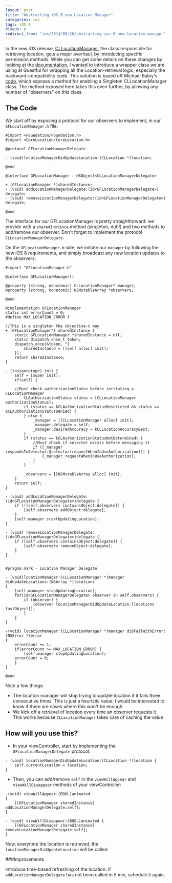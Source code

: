 ```yaml
---
layout: post
title: "Abstracting iOS 8 new Location Manager"
categories: ios
tags: iOS 8
disqus: y
redirect_from: "ios/2014/09/26/abstracting-ios-8-new-location-manager"
---
```


In the new iOS release, [CLLocationManager](https://developer.apple.com/library/prerelease/iOS/documentation/CoreLocation/Reference/CLLocationManager_Class/index.html), the class responsible for retrieving location, gets a major overhaul, by introducing specific permission methods. While you can get some details on these changes by looking at the [documentation](https://developer.apple.com/library/prerelease/iOS/documentation/CoreLocation/Reference/CLLocationManager_Class/index.html), I wanted to introduce a wrapper class we are using at Guestful for wrapping all the Location-retrieval logic, especially the backward-compatibility code. This solution is based off Michael Babiy's [code](http://www.michaelbabiy.com/cllocationmanager-singleton/), which exposes a method for enabling a Singleton CLLocationManager class. The method exposed here takes this even further, by allowing any number of "observers" on this class.

The Code
-------
We start off by exposing a protocol for our observers to implement, in our `GFLocationManager.h` file:

```objc
#import <Foundation/Foundation.h>
#import <CoreLocation/CoreLocation.h>

@protocol GFLocationManagerDelegate

- (void)locationManagerDidUpdateLocation:(CLLocation *)location;

@end

@interface GFLocationManager : NSObject<CLLocationManagerDelegate>

+ (GFLocationManager *)sharedInstance;
- (void) addLocationManagerDelegate:(id<GFLocationManagerDelegate>) delegate;
- (void) removeLocationManagerDelegate:(id<GFLocationManagerDelegate>) delegate;

@end
```

The interface for our GFLocationManager is pretty straightforward: we provide with a `sharedInstance` method (singleton, duh!) and two methods to add/remove our observer. Don't forget to implement the protocol `CLLocationManagerDelegate`.

On the `GFLocationManager.m` side, we initiate our `manager` by following the new iOS 8 requirements, and simply broadcast any new location updates to the observers:

```objc
#import "GFLocationManager.h"

@interface GFLocationManager()

@property (strong, nonatomic) CLLocationManager* manager;
@property (strong, nonatomic) NSMutableArray *observers;

@end

@implementation GFLocationManager
static int errorCount = 0;
#define MAX_LOCATION_ERROR 3

//This is a singleton the objective-c way
+ (GFLocationManager*) sharedInstance {
    static GFLocationManager *sharedInstance = nil;
    static dispatch_once_t token;
    dispatch_once(&token, ^{
        sharedInstance = [[self alloc] init];
    });
    return sharedInstance;
}

- (instancetype) init {
    self = [super init];
    if(self) {
        
	//Must check authorizationStatus before initiating a CLLocationManager
        CLAuthorizationStatus status = [CLLocationManager authorizationStatus];
        if (status == kCLAuthorizationStatusRestricted && status == kCLAuthorizationStatusDenied) {
        } else {
            _manager = [[CLLocationManager alloc] init];
            _manager.delegate = self;
            _manager.desiredAccuracy = kCLLocationAccuracyBest;
        }
        if (status == kCLAuthorizationStatusNotDetermined) {
            //Must check if selector exists before messaging it
            if ([_manager respondsToSelector:@selector(requestWhenInUseAuthorization)]) {
                [_manager requestWhenInUseAuthorization];
            }
        }
        
        _observers = [[NSMutableArray alloc] init];
    }
    return self;
}

- (void) addLocationManagerDelegate:(id<GFLocationManagerDelegate>)delegate {
    if (![self.observers containsObject:delegate]) {
        [self.observers addObject:delegate];
    }
    [self.manager startUpdatingLocation];
}

- (void) removeLocationManagerDelegate:(id<GFLocationManagerDelegate>)delegate {
    if ([self.observers containsObject:delegate]) {
        [self.observers removeObject:delegate];
    }
}


#pragma mark - Location Manager Delegate

- (void)locationManager:(CLLocationManager *)manager didUpdateLocations:(NSArray *)locations
{
    [self.manager stopUpdatingLocation];
    for(id<GFLocationManagerDelegate> observer in self.observers) {
        if (observer) {
            [observer locationManagerDidUpdateLocation:[locations lastObject]];
        }
    }
}

-(void) locationManager:(CLLocationManager *)manager didFailWithError:(NSError *)error
{
    errorCount += 1;
    if(errorCount >= MAX_LOCATION_ERROR) {
        [self.manager stopUpdatingLocation];
	errorCount = 0;
    }
}

@end
```

Note a few things:

- The location manager will stop trying to update location if it fails three consecutive times. This is just a heuristic value; I would be interested to know if there are cases where this won't be enough.
- We kick off a retrieval of location every time an observer requests it. This works because `CLLocationManager` takes care of caching the value 

How will you use this?
----------------------

- In your viewController, start by implementing the `GFLocationManagerDelegate` protocol:

```objc
- (void) locationManagerDidUpdateLocation:(CLLocation *)location {
    self.currentLocation = location;
}
```
- Then, you can add/remove `self` in the `viewWillAppear` and `viewWillDisappear` methods of your viewController:

```objc
-(void) viewWillAppear:(BOOL)animated
{
    [[GFLocationManager sharedInstance] addLocationManagerDelegate:self];
}

- (void) viewWillDisappear:(BOOL)animated {
    [[GFLocationManager sharedInstance] removeLocationManagerDelegate:self];
}
```

Now, everytime the location is retrieved, the `locationManagerDidUpdateLocation` will be called.


###Improvements

Introduce time-based refreshing of the location: if `addLocationManagerDelegate` has not been called in 5 min, schedule it again.
